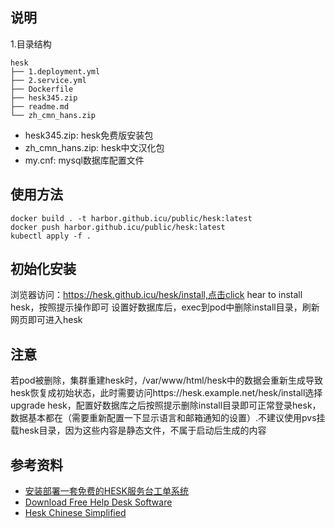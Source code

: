 ## 说明
1.目录结构
```
hesk
├── 1.deployment.yml
├── 2.service.yml
├── Dockerfile
├── hesk345.zip
├── readme.md
└── zh_cmn_hans.zip
```

- hesk345.zip: hesk免费版安装包
- zh_cmn_hans.zip: hesk中文汉化包
- my.cnf: mysql数据库配置文件

## 使用方法
```
docker build . -t harbor.github.icu/public/hesk:latest
docker push harbor.github.icu/public/hesk:latest
kubectl apply -f .
```

## 初始化安装
浏览器访问：https://hesk.github.icu/hesk/install,点击click hear to install hesk，按照提示操作即可
设置好数据库后，exec到pod中删除install目录，刷新网页即可进入hesk

## 注意
若pod被删除，集群重建hesk时，/var/www/html/hesk中的数据会重新生成导致hesk恢复成初始状态，此时需要访问https://hesk.example.net/hesk/install选择upgrade hesk，配置好数据库之后按照提示删除install目录即可正常登录hesk，数据基本都在（需要重新配置一下显示语言和邮箱通知的设置）.不建议使用pvs挂载hesk目录，因为这些内容是静态文件，不属于启动后生成的内容

## 参考资料
- [安装部署一套免费的HESK服务台工单系统][1]
- [Download Free Help Desk Software][2]
- [Hesk Chinese Simplified][3]

[1]: https://blog.csdn.net/Junson142099/article/details/112945887
[2]: https://www.hesk.com/download.php
[3]: https://www.hesk.com/language/info.php?tag=zh_cmn_hans
